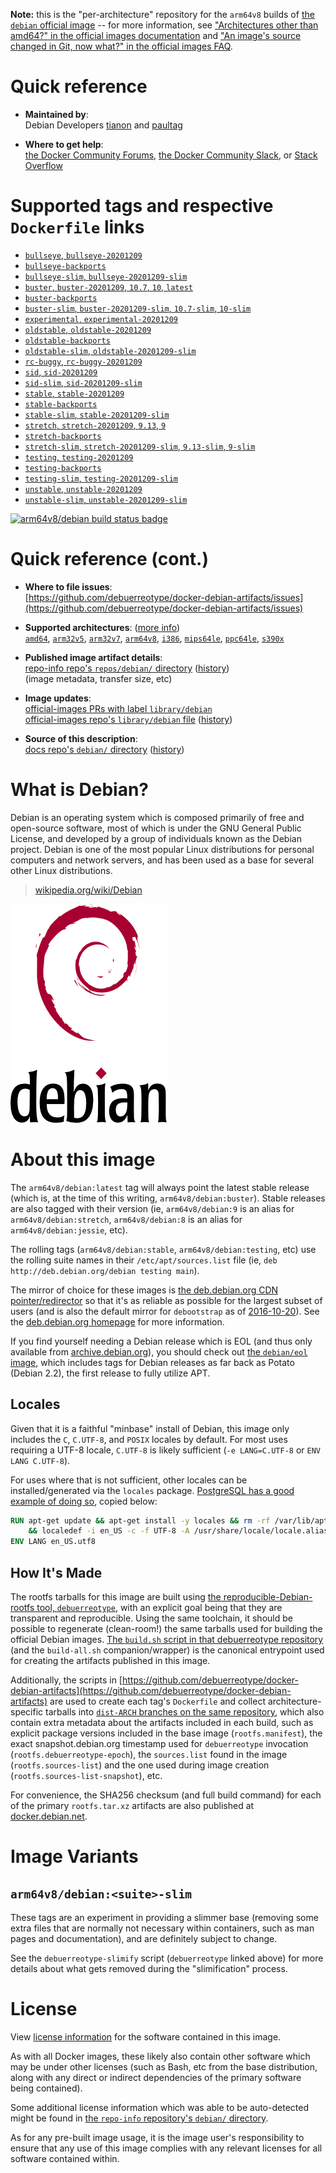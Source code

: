 <!--

********************************************************************************

WARNING:

    DO NOT EDIT "debian/README.md"

    IT IS AUTO-GENERATED

    (from the other files in "debian/" combined with a set of templates)

********************************************************************************

-->

**Note:** this is the "per-architecture" repository for the `arm64v8` builds of [the `debian` official image](https://hub.docker.com/_/debian) -- for more information, see ["Architectures other than amd64?" in the official images documentation](https://github.com/docker-library/official-images#architectures-other-than-amd64) and ["An image's source changed in Git, now what?" in the official images FAQ](https://github.com/docker-library/faq#an-images-source-changed-in-git-now-what).

# Quick reference

-	**Maintained by**:  
	Debian Developers [tianon](https://qa.debian.org/developer.php?login=tianon) and [paultag](https://qa.debian.org/developer.php?login=paultag)

-	**Where to get help**:  
	[the Docker Community Forums](https://forums.docker.com/), [the Docker Community Slack](https://dockr.ly/slack), or [Stack Overflow](https://stackoverflow.com/search?tab=newest&q=docker)

# Supported tags and respective `Dockerfile` links

-	[`bullseye`, `bullseye-20201209`](https://github.com/debuerreotype/docker-debian-artifacts/blob/d00ed45fa45cce57d994f0aacede30f504bc1030/bullseye/Dockerfile)
-	[`bullseye-backports`](https://github.com/debuerreotype/docker-debian-artifacts/blob/d00ed45fa45cce57d994f0aacede30f504bc1030/bullseye/backports/Dockerfile)
-	[`bullseye-slim`, `bullseye-20201209-slim`](https://github.com/debuerreotype/docker-debian-artifacts/blob/d00ed45fa45cce57d994f0aacede30f504bc1030/bullseye/slim/Dockerfile)
-	[`buster`, `buster-20201209`, `10.7`, `10`, `latest`](https://github.com/debuerreotype/docker-debian-artifacts/blob/d00ed45fa45cce57d994f0aacede30f504bc1030/buster/Dockerfile)
-	[`buster-backports`](https://github.com/debuerreotype/docker-debian-artifacts/blob/d00ed45fa45cce57d994f0aacede30f504bc1030/buster/backports/Dockerfile)
-	[`buster-slim`, `buster-20201209-slim`, `10.7-slim`, `10-slim`](https://github.com/debuerreotype/docker-debian-artifacts/blob/d00ed45fa45cce57d994f0aacede30f504bc1030/buster/slim/Dockerfile)
-	[`experimental`, `experimental-20201209`](https://github.com/debuerreotype/docker-debian-artifacts/blob/d00ed45fa45cce57d994f0aacede30f504bc1030/experimental/Dockerfile)
-	[`oldstable`, `oldstable-20201209`](https://github.com/debuerreotype/docker-debian-artifacts/blob/d00ed45fa45cce57d994f0aacede30f504bc1030/oldstable/Dockerfile)
-	[`oldstable-backports`](https://github.com/debuerreotype/docker-debian-artifacts/blob/d00ed45fa45cce57d994f0aacede30f504bc1030/oldstable/backports/Dockerfile)
-	[`oldstable-slim`, `oldstable-20201209-slim`](https://github.com/debuerreotype/docker-debian-artifacts/blob/d00ed45fa45cce57d994f0aacede30f504bc1030/oldstable/slim/Dockerfile)
-	[`rc-buggy`, `rc-buggy-20201209`](https://github.com/debuerreotype/docker-debian-artifacts/blob/d00ed45fa45cce57d994f0aacede30f504bc1030/rc-buggy/Dockerfile)
-	[`sid`, `sid-20201209`](https://github.com/debuerreotype/docker-debian-artifacts/blob/d00ed45fa45cce57d994f0aacede30f504bc1030/sid/Dockerfile)
-	[`sid-slim`, `sid-20201209-slim`](https://github.com/debuerreotype/docker-debian-artifacts/blob/d00ed45fa45cce57d994f0aacede30f504bc1030/sid/slim/Dockerfile)
-	[`stable`, `stable-20201209`](https://github.com/debuerreotype/docker-debian-artifacts/blob/d00ed45fa45cce57d994f0aacede30f504bc1030/stable/Dockerfile)
-	[`stable-backports`](https://github.com/debuerreotype/docker-debian-artifacts/blob/d00ed45fa45cce57d994f0aacede30f504bc1030/stable/backports/Dockerfile)
-	[`stable-slim`, `stable-20201209-slim`](https://github.com/debuerreotype/docker-debian-artifacts/blob/d00ed45fa45cce57d994f0aacede30f504bc1030/stable/slim/Dockerfile)
-	[`stretch`, `stretch-20201209`, `9.13`, `9`](https://github.com/debuerreotype/docker-debian-artifacts/blob/d00ed45fa45cce57d994f0aacede30f504bc1030/stretch/Dockerfile)
-	[`stretch-backports`](https://github.com/debuerreotype/docker-debian-artifacts/blob/d00ed45fa45cce57d994f0aacede30f504bc1030/stretch/backports/Dockerfile)
-	[`stretch-slim`, `stretch-20201209-slim`, `9.13-slim`, `9-slim`](https://github.com/debuerreotype/docker-debian-artifacts/blob/d00ed45fa45cce57d994f0aacede30f504bc1030/stretch/slim/Dockerfile)
-	[`testing`, `testing-20201209`](https://github.com/debuerreotype/docker-debian-artifacts/blob/d00ed45fa45cce57d994f0aacede30f504bc1030/testing/Dockerfile)
-	[`testing-backports`](https://github.com/debuerreotype/docker-debian-artifacts/blob/d00ed45fa45cce57d994f0aacede30f504bc1030/testing/backports/Dockerfile)
-	[`testing-slim`, `testing-20201209-slim`](https://github.com/debuerreotype/docker-debian-artifacts/blob/d00ed45fa45cce57d994f0aacede30f504bc1030/testing/slim/Dockerfile)
-	[`unstable`, `unstable-20201209`](https://github.com/debuerreotype/docker-debian-artifacts/blob/d00ed45fa45cce57d994f0aacede30f504bc1030/unstable/Dockerfile)
-	[`unstable-slim`, `unstable-20201209-slim`](https://github.com/debuerreotype/docker-debian-artifacts/blob/d00ed45fa45cce57d994f0aacede30f504bc1030/unstable/slim/Dockerfile)

[![arm64v8/debian build status badge](https://img.shields.io/jenkins/s/https/doi-janky.infosiftr.net/job/multiarch/job/arm64v8/job/debian.svg?label=arm64v8/debian%20%20build%20job)](https://doi-janky.infosiftr.net/job/multiarch/job/arm64v8/job/debian/)

# Quick reference (cont.)

-	**Where to file issues**:  
	[https://github.com/debuerreotype/docker-debian-artifacts/issues](https://github.com/debuerreotype/docker-debian-artifacts/issues)

-	**Supported architectures**: ([more info](https://github.com/docker-library/official-images#architectures-other-than-amd64))  
	[`amd64`](https://hub.docker.com/r/amd64/debian/), [`arm32v5`](https://hub.docker.com/r/arm32v5/debian/), [`arm32v7`](https://hub.docker.com/r/arm32v7/debian/), [`arm64v8`](https://hub.docker.com/r/arm64v8/debian/), [`i386`](https://hub.docker.com/r/i386/debian/), [`mips64le`](https://hub.docker.com/r/mips64le/debian/), [`ppc64le`](https://hub.docker.com/r/ppc64le/debian/), [`s390x`](https://hub.docker.com/r/s390x/debian/)

-	**Published image artifact details**:  
	[repo-info repo's `repos/debian/` directory](https://github.com/docker-library/repo-info/blob/master/repos/debian) ([history](https://github.com/docker-library/repo-info/commits/master/repos/debian))  
	(image metadata, transfer size, etc)

-	**Image updates**:  
	[official-images PRs with label `library/debian`](https://github.com/docker-library/official-images/pulls?q=label%3Alibrary%2Fdebian)  
	[official-images repo's `library/debian` file](https://github.com/docker-library/official-images/blob/master/library/debian) ([history](https://github.com/docker-library/official-images/commits/master/library/debian))

-	**Source of this description**:  
	[docs repo's `debian/` directory](https://github.com/docker-library/docs/tree/master/debian) ([history](https://github.com/docker-library/docs/commits/master/debian))

# What is Debian?

Debian is an operating system which is composed primarily of free and open-source software, most of which is under the GNU General Public License, and developed by a group of individuals known as the Debian project. Debian is one of the most popular Linux distributions for personal computers and network servers, and has been used as a base for several other Linux distributions.

> [wikipedia.org/wiki/Debian](https://en.wikipedia.org/wiki/Debian)

![logo](https://raw.githubusercontent.com/docker-library/docs/b449be7df57e9ed9086bb5821bfb5d6cdc5d67a4/debian/logo.png)

# About this image

The `arm64v8/debian:latest` tag will always point the latest stable release (which is, at the time of this writing, `arm64v8/debian:buster`). Stable releases are also tagged with their version (ie, `arm64v8/debian:9` is an alias for `arm64v8/debian:stretch`, `arm64v8/debian:8` is an alias for `arm64v8/debian:jessie`, etc).

The rolling tags (`arm64v8/debian:stable`, `arm64v8/debian:testing`, etc) use the rolling suite names in their `/etc/apt/sources.list` file (ie, `deb http://deb.debian.org/debian testing main`).

The mirror of choice for these images is [the deb.debian.org CDN pointer/redirector](https://deb.debian.org) so that it's as reliable as possible for the largest subset of users (and is also the default mirror for `debootstrap` as of [2016-10-20](https://anonscm.debian.org/cgit/d-i/debootstrap.git/commit/?id=9e8bc60ad1ccf3a25ce7890526b70059f3e770de)). See the [deb.debian.org homepage](https://deb.debian.org) for more information.

If you find yourself needing a Debian release which is EOL (and thus only available from [archive.debian.org](http://archive.debian.org)), you should check out [the `debian/eol` image](https://hub.docker.com/r/debian/eol/), which includes tags for Debian releases as far back as Potato (Debian 2.2), the first release to fully utilize APT.

## Locales

Given that it is a faithful "minbase" install of Debian, this image only includes the `C`, `C.UTF-8`, and `POSIX` locales by default. For most uses requiring a UTF-8 locale, `C.UTF-8` is likely sufficient (`-e LANG=C.UTF-8` or `ENV LANG C.UTF-8`).

For uses where that is not sufficient, other locales can be installed/generated via the `locales` package. [PostgreSQL has a good example of doing so](https://github.com/docker-library/postgres/blob/69bc540ecfffecce72d49fa7e4a46680350037f9/9.6/Dockerfile#L21-L24), copied below:

```dockerfile
RUN apt-get update && apt-get install -y locales && rm -rf /var/lib/apt/lists/* \
	&& localedef -i en_US -c -f UTF-8 -A /usr/share/locale/locale.alias en_US.UTF-8
ENV LANG en_US.utf8
```

## How It's Made

The rootfs tarballs for this image are built using [the reproducible-Debian-rootfs tool, `debuerreotype`](https://github.com/debuerreotype/debuerreotype), with an explicit goal being that they are transparent and reproducible. Using the same toolchain, it should be possible to regenerate (clean-room!) the same tarballs used for building the official Debian images. [The `build.sh` script in that debuerreotype repository](https://github.com/debuerreotype/debuerreotype/blob/master/build.sh) (and the `build-all.sh` companion/wrapper) is the canonical entrypoint used for creating the artifacts published in this image.

Additionally, the scripts in [https://github.com/debuerreotype/docker-debian-artifacts](https://github.com/debuerreotype/docker-debian-artifacts) are used to create each tag's `Dockerfile` and collect architecture-specific tarballs into [`dist-ARCH` branches on the same repository](https://github.com/debuerreotype/docker-debian-artifacts/branches), which also contain extra metadata about the artifacts included in each build, such as explicit package versions included in the base image (`rootfs.manifest`), the exact snapshot.debian.org timestamp used for `debuerreotype` invocation (`rootfs.debuerreotype-epoch`), the `sources.list` found in the image (`rootfs.sources-list`) and the one used during image creation (`rootfs.sources-list-snapshot`), etc.

For convenience, the SHA256 checksum (and full build command) for each of the primary `rootfs.tar.xz` artifacts are also published at [docker.debian.net](https://docker.debian.net/).

# Image Variants

## `arm64v8/debian:<suite>-slim`

These tags are an experiment in providing a slimmer base (removing some extra files that are normally not necessary within containers, such as man pages and documentation), and are definitely subject to change.

See the `debuerreotype-slimify` script (`debuerreotype` linked above) for more details about what gets removed during the "slimification" process.

# License

View [license information](https://www.debian.org/social_contract#guidelines) for the software contained in this image.

As with all Docker images, these likely also contain other software which may be under other licenses (such as Bash, etc from the base distribution, along with any direct or indirect dependencies of the primary software being contained).

Some additional license information which was able to be auto-detected might be found in [the `repo-info` repository's `debian/` directory](https://github.com/docker-library/repo-info/tree/master/repos/debian).

As for any pre-built image usage, it is the image user's responsibility to ensure that any use of this image complies with any relevant licenses for all software contained within.
